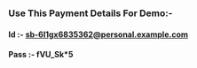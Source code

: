 ### Use This Payment Details For Demo:-
#### Id :- sb-6l1gx6835362@personal.example.com
#### Pass :- fVU_Sk*5

